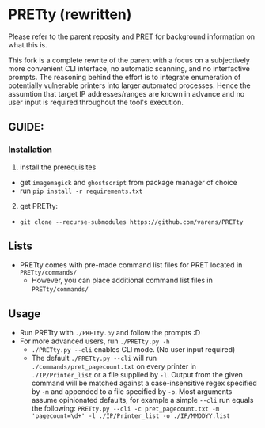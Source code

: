 # PRETty (rewritten)
Please refer to the parent reposity and [PRET](https://github.com/RUB-NDS/PRET) for background information on what this is.

This fork is a complete rewrite of the parent with a focus on a subjectively more convenient CLI interface, no automatic scanning, and no interfactive prompts. The reasoning behind the effort is to integrate enumeration of potentially vulnerable printers into larger automated processes. Hence the assumtion that target IP addresses/ranges are known in advance and no user input is required throughout the tool's execution.

## GUIDE:

### Installation

1. install the prerequisites
  - get `imagemagick` and `ghostscript` from package manager of choice
  - run `pip install -r requirements.txt`
2. get PRETty:
  - `git clone --recurse-submodules https://github.com/varens/PRETty`

## Lists

* PRETty comes with pre-made command list files for PRET located in `PRETty/commands/`
	* However, you can place additional command list files in `PRETty/commands/`
	
## Usage
* Run PRETty with `./PRETty.py` and follow the prompts :D
* For more advanced users, run `./PRETty.py -h`
	* `./PRETty.py --cli` enables CLI mode. (No user input required)
	* The default `./PRETty.py --cli` will run `./commands/pret_pagecount.txt` on every printer in `./IP/Printer_list` or a file supplied by `-l`. Output from the given command will be matched against a case-insensitive regex specified by `-m` and appended to a file specified by `-o`. Most arguments assume opinionated defaults, for example a simple `--cli` run equals the following:
  `PRETty.py --cli -c pret_pagecount.txt -m 'pagecount=\d+' -l ./IP/Printer_list -o ./IP/MMDDYY.list`

